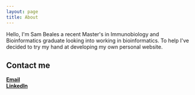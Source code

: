 ```yaml
---
layout: page
title: About
---
```

<!---
<link rel="stylesheet" href="/public/css/bootstrap.min.css">

<p class="message">
  Hey there! This page is included as an example. Feel free to customize it for your own use upon downloading. Carry on!
</p>

In the novel, *The Strange Case of Dr. Jeykll and Mr. Hyde*, Mr. Poole is Dr. Jekyll's virtuous and loyal butler. Similarly, Poole is an upstanding and effective butler that helps you build Jekyll themes. It's made by [@mdo](https://twitter.com/mdo).

There are currently two themes built on Poole:

* [Hyde](http://hyde.getpoole.com)
* [Lanyon](http://lanyon.getpoole.com)

Learn more and contribute on [GitHub](https://github.com/poole).

## Setup

Some fun facts about the setup of this project include:

* Built for [Jekyll](http://jekyllrb.com)
* Developed on GitHub and hosted for free on [GitHub Pages](https://pages.github.com)
* Coded with [Sublime Text 2](http://sublimetext.com), an amazing code editor
* Designed and developed while listening to music like [Blood Bros Trilogy](https://soundcloud.com/maddecent/sets/blood-bros-series)

Have questions or suggestions? Feel free to [open an issue on GitHub](https://github.com/poole/issues/new) or [ask me on Twitter](https://twitter.com/mdo).

Thanks for reading!

-->

Hello, I'm Sam Beales a recent Master's in Immunobiology and Bioinformatics graduate looking into working in bioinformatics. To help I've decided to try my hand at developing my own personal website. 

## Contact me
[**Email**](mailto:mail@sam-beales.uk) <br />
[**LinkedIn**](https://www.linkedin.com/in/sam-beales)

<!---
[**Curriculum vitae**](/cv.pdf) <br />
[**GitHub**](https://github.com/code-tortoise)


<div id="pdf">
  <object data="/public/cv.pdf" type="application/pdf" width="100%" height="300%"></object>
</div>

<div class="btn-group" role="group">
  <button type="button" class="btn btn-primary">Test 1</button>
  <button type="button" class="btn btn-danger">Test 1</button>
  <button type="button" class="btn btn-success">Test 1</button>
</div>

HTML version
<p> <b> CV: </b> <a href="/public/cv.pdf">CV</a>.</p> <br />
<p strong>hello world!</p> 
 Alt+Shift+A: To comment a segment of selected text
 Ctrl+]: To add indent code
 Ctrl+[: To remove indent in code
 bootstrap is recommended by Matthew for HTML projects
 https://getbootstrap.com
 for bootstrap guide use main bootstrap website
<script src="/public/javascript/bootstrap.min.js"></script>
-->
